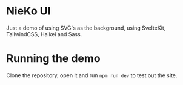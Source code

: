 # NieKo UI

Just a demo of using SVG's as the background, using SvelteKit, TailwindCSS, Haikei and Sass.

# Running the demo

Clone the repository, open it and run `npm run dev` to test out the site.
